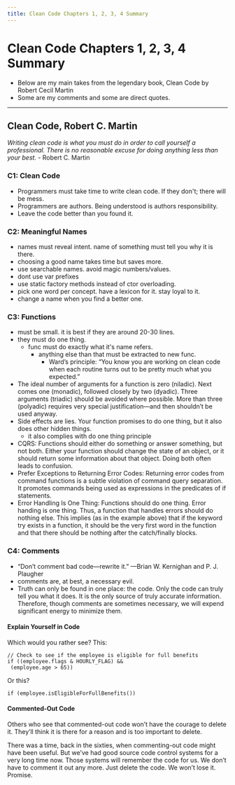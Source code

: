 ```yaml
---
title: Clean Code Chapters 1, 2, 3, 4 Summary
---
```


# Clean Code Chapters 1, 2, 3, 4 Summary
* Below are my main takes from the legendary book, Clean Code by Robert Cecil Martin
* Some are my comments and some are direct quotes.

***

## Clean Code, Robert C. Martin

*Writing clean code is what you must do in order to call yourself a professional. There is no reasonable excuse for doing anything less than your best.* - Robert C. Martin

### C1: Clean Code
* Programmers must take time to write clean code. If they don't; there will be mess.
* Programmers are authors. Being understood is authors responsibility.
* Leave the code better than you found it.


### C2: Meaningful Names
* names must reveal intent. name of something must tell you why it is there.
* choosing a good name takes time but saves more.
* use searchable names. avoid magic numbers/values.
* dont use var prefixes
* use static factory methods instead of ctor overloading.
* pick one word per concept. have a lexicon for it. stay loyal to it. 
* change a name when you find a better one.

### C3: Functions
* must be small. it is best if they are around 20-30 lines.
* they must do one thing.
  * func must do exactly what it's name refers.
    * anything else than that must be extracted to new func.
      * Ward’s principle: “You know you are working on clean code when each routine turns out to be pretty much what you expected.”
* The ideal number of arguments for a function is zero (niladic). Next comes one (monadic), followed closely by two (dyadic). Three arguments (triadic) should be avoided where possible. More than three (polyadic) requires very special justification—and then shouldn’t be used anyway.
* Side effects are lies. Your function promises to do one thing, but it also does other hidden things.
  * it also complies with do one thing principle
* CQRS: Functions should either do something or answer something, but not both. Either your function should change the state of an object, or it should return some information about that object. Doing both often leads to confusion.
* Prefer Exceptions to Returning Error Codes: Returning error codes from command functions is a subtle violation of command query separation. It promotes commands being used as expressions in the predicates of if statements.
* Error Handling Is One Thing: Functions should do one thing. Error handing is one thing. Thus, a function that handles errors should do nothing else. This implies (as in the example above) that if the keyword try exists in a function, it should be the very first word in the function and that there should be nothing after the catch/finally blocks.


### C4: Comments
* “Don’t comment bad code—rewrite it.” —Brian W. Kernighan and P. J. Plaugher
* comments are, at best, a necessary evil.
* Truth can only be found in one place: the code. Only the code can truly tell you what it does. It is the only source of truly accurate information. Therefore, though comments are sometimes necessary, we will expend significant energy to minimize them.

#### Explain Yourself in Code
Which would you rather see? This:
```
// Check to see if the employee is eligible for full benefits
if ((employee.flags & HOURLY_FLAG) &&
 (employee.age > 65))
```

Or this?
```
if (employee.isEligibleForFullBenefits())
```

#### Commented-Out Code
Others who see that commented-out code won’t have the courage to delete it. They’ll think it is there for a reason and is too important to delete. 

There was a time, back in the sixties, when commenting-out code might have been useful. But we’ve had good source code control systems for a very long time now. Those systems will remember the code for us. We don’t have to comment it out any more. Just delete the code. We won’t lose it. Promise.